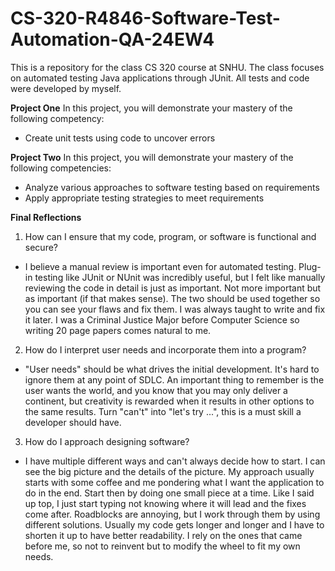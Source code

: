 # CS-320-R4846-Software-Test-Automation-QA-24EW4

This is a repository for the class CS 320 course at SNHU. The class focuses on automated testing Java applications through JUnit. All tests and code were developed by myself.

**Project One**
In this project, you will demonstrate your mastery of the following competency:
  - Create unit tests using code to uncover errors

**Project Two**
In this project, you will demonstrate your mastery of the following competencies:
  - Analyze various approaches to software testing based on requirements
  - Apply appropriate testing strategies to meet requirements

**Final Reflections**
1. How can I ensure that my code, program, or software is functional and secure?
  - I believe a manual review is important even for automated testing. Plug-in testing like JUnit or NUnit was incredibly useful, but I felt like manually reviewing the code in detail is just as important. Not more important but as important (if that makes sense). The two should be used together so you can see your flaws and fix them. I was always taught to write and fix it later. I was a Criminal Justice Major before Computer Science so writing 20 page papers comes natural to me.
   
2. How do I interpret user needs and incorporate them into a program?
  - "User needs" should be what drives the initial development. It's hard to ignore them at any point of SDLC. An important thing to remember is the user wants the world, and you know that you may only deliver a continent, but creativity is rewarded when it results in other options to the same results. Turn "can't" into "let's try ...", this is a must skill a developer should have.
   
3. How do I approach designing software?
  - I have multiple different ways and can't always decide how to start. I can see the big picture and the details of the picture. My approach usually starts with some coffee and me pondering what I want the application to do in the end. Start then by doing one small piece at a time. Like I said up top, I just start typing not knowing where it will lead and the fixes come after. Roadblocks are annoying, but I work through them by using different solutions. Usually my code gets longer and longer and I have to shorten it up to have better readability. I rely on the ones that came before me, so not to reinvent but to modify the wheel to fit my own needs. 
